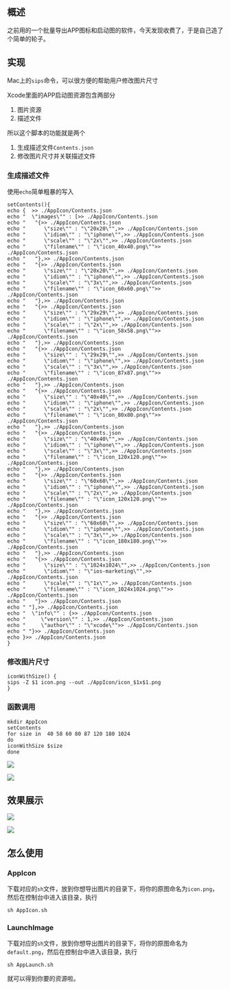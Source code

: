 ## 概述
之前用的一个批量导出APP图标和启动图的软件，今天发现收费了，于是自己造了个简单的轮子。

## 实现
Mac上的`sips`命令，可以很方便的帮助用户修改图片尺寸

Xcode里面的APP启动图资源包含两部分
1. 图片资源
2. 描述文件

所以这个脚本的功能就是两个
1. 生成描述文件`Contents.json`
2. 修改图片尺寸并关联描述文件

### 生成描述文件
使用`echo`简单粗暴的写入
```
setContents(){
echo {  >> ./AppIcon/Contents.json
echo "  \"images\"" : [>> ./AppIcon/Contents.json
echo "   "{>> ./AppIcon/Contents.json
echo "      \"size\"" : "\"20x20\"",>> ./AppIcon/Contents.json
echo "      \"idiom\"" : "\"iphone\"",>> ./AppIcon/Contents.json
echo "      \"scale\"" : "\"2x\"",>> ./AppIcon/Contents.json
echo "      \"filename\"" : "\"icon_40x40.png\"">> ./AppIcon/Contents.json
echo "   "},>> ./AppIcon/Contents.json
echo "   "{>> ./AppIcon/Contents.json
echo "      \"size\"" : "\"20x20\"",>> ./AppIcon/Contents.json
echo "      \"idiom\"" : "\"iphone\"",>> ./AppIcon/Contents.json
echo "      \"scale\"" : "\"3x\"",>> ./AppIcon/Contents.json
echo "      \"filename\"" : "\"icon_60x60.png\"">> ./AppIcon/Contents.json
echo "   "},>> ./AppIcon/Contents.json
echo "   "{>> ./AppIcon/Contents.json
echo "      \"size\"" : "\"29x29\"",>> ./AppIcon/Contents.json
echo "      \"idiom\"" : "\"iphone\"",>> ./AppIcon/Contents.json
echo "      \"scale\"" : "\"2x\"",>> ./AppIcon/Contents.json
echo "      \"filename\"" : "\"icon_58x58.png\"">> ./AppIcon/Contents.json
echo "   "},>> ./AppIcon/Contents.json
echo "   "{>> ./AppIcon/Contents.json
echo "      \"size\"" : "\"29x29\"",>> ./AppIcon/Contents.json
echo "      \"idiom\"" : "\"iphone\"",>> ./AppIcon/Contents.json
echo "      \"scale\"" : "\"3x\"",>> ./AppIcon/Contents.json
echo "      \"filename\"" : "\"icon_87x87.png\"">> ./AppIcon/Contents.json
echo "   "},>> ./AppIcon/Contents.json
echo "   "{>> ./AppIcon/Contents.json
echo "      \"size\"" : "\"40x40\"",>> ./AppIcon/Contents.json
echo "      \"idiom\"" : "\"iphone\"",>> ./AppIcon/Contents.json
echo "      \"scale\"" : "\"2x\"",>> ./AppIcon/Contents.json
echo "      \"filename\"" : "\"icon_80x80.png\"">> ./AppIcon/Contents.json
echo "   "},>> ./AppIcon/Contents.json
echo "   "{>> ./AppIcon/Contents.json
echo "      \"size\"" : "\"40x40\"",>> ./AppIcon/Contents.json
echo "      \"idiom\"" : "\"iphone\"",>> ./AppIcon/Contents.json
echo "      \"scale\"" : "\"3x\"",>> ./AppIcon/Contents.json
echo "      \"filename\"" : "\"icon_120x120.png\"">> ./AppIcon/Contents.json
echo "   "},>> ./AppIcon/Contents.json
echo "   "{>> ./AppIcon/Contents.json
echo "      \"size\"" : "\"60x60\"",>> ./AppIcon/Contents.json
echo "      \"idiom\"" : "\"iphone\"",>> ./AppIcon/Contents.json
echo "      \"scale\"" : "\"2x\"",>> ./AppIcon/Contents.json
echo "      \"filename\"" : "\"icon_120x120.png\"">> ./AppIcon/Contents.json
echo "   "},>> ./AppIcon/Contents.json
echo "   "{>> ./AppIcon/Contents.json
echo "      \"size\"" : "\"60x60\"",>> ./AppIcon/Contents.json
echo "      \"idiom\"" : "\"iphone\"",>> ./AppIcon/Contents.json
echo "      \"scale\"" : "\"3x\"",>> ./AppIcon/Contents.json
echo "      \"filename\"" : "\"icon_180x180.png\"">> ./AppIcon/Contents.json
echo "   "},>> ./AppIcon/Contents.json
echo "   "{>> ./AppIcon/Contents.json
echo "      \"size\"" : "\"1024x1024\"",>> ./AppIcon/Contents.json
echo "      \"idiom\"" : "\"ios-marketing\"",>> ./AppIcon/Contents.json
echo "      \"scale\"" : "\"1x\"",>> ./AppIcon/Contents.json
echo "      \"filename\"" : "\"icon_1024x1024.png\"">> ./AppIcon/Contents.json
echo "   "}>> ./AppIcon/Contents.json
echo " "],>> ./AppIcon/Contents.json
echo "  \"info\"" : {>> ./AppIcon/Contents.json
echo "     \"version\"" : 1,>> ./AppIcon/Contents.json
echo "     \"author\"" : "\"xcode\"">> ./AppIcon/Contents.json
echo " "}>> ./AppIcon/Contents.json
echo }>> ./AppIcon/Contents.json
}
```

### 修改图片尺寸
```
iconWithSize() {
sips -Z $1 icon.png --out ./AppIcon/icon_$1x$1.png
}
```

### 函数调用
```
mkdir AppIcon
setContents
for size in  40 58 60 80 87 120 180 1024
do
iconWithSize $size
done
```

![](http://ouem5hcj9.bkt.clouddn.com/AppIcon2.png)

![](http://ouem5hcj9.bkt.clouddn.com/AppIcon3.png)

## 效果展示
![](http://ouem5hcj9.bkt.clouddn.com/AppIcon.png?123)

![](http://ouem5hcj9.bkt.clouddn.com/LaunchImage.png)

## 怎么使用
### AppIcon
下载对应的`sh`文件，放到你想导出图片的目录下，将你的原图命名为`icon.png`，然后在控制台中进入该目录，执行
```
sh AppIcon.sh
```

### LaunchImage
下载对应的`sh`文件，放到你想导出图片的目录下，将你的原图命名为`default.png`，然后在控制台中进入该目录，执行
```
sh AppLaunch.sh
```

就可以得到你要的资源啦。

